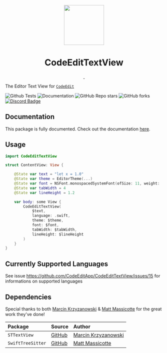 <p align="center">
  <img src="https://user-images.githubusercontent.com/806104/175655252-d77cef62-31f5-4f40-a2ad-c1406a6dd1b9.png" height="128">
  <h1 align="center">CodeEditTextView</h1>
</p>

<p align="center">
  <a aria-label="Follow CodeEdit on Twitter" href="https://twitter.com/CodeEditApp" target="_blank">
    <img alt="" src="https://img.shields.io/badge/Follow%20@CodeEditApp-black.svg?style=for-the-badge&logo=Twitter">
  </a>
  <a aria-label="Join the community on Discord" href="https://discord.gg/vChUXVf9Em" target="_blank">
    <img alt="" src="https://img.shields.io/badge/Join%20the%20community-black.svg?style=for-the-badge&logo=Discord">
  </a>
</p>

The Editor Text View for [`CodeEdit`](https://github.com/CodeEditApp/CodeEdit)

![Github Tests](https://img.shields.io/github/workflow/status/CodeEditApp/CodeEditTextView/tests/main?label=tests&style=flat-square)
![Documentation](https://img.shields.io/github/workflow/status/CodeEditApp/CodeEditTextView/build-documentation/main?label=docs&style=flat-square)
![GitHub Repo stars](https://img.shields.io/github/stars/CodeEditApp/CodeEditTextView?style=flat-square)
![GitHub forks](https://img.shields.io/github/forks/CodeEditApp/CodeEditTextView?style=flat-square)
[![Discord Badge](https://img.shields.io/discord/951544472238444645?color=5865F2&label=Discord&logo=discord&logoColor=white&style=flat-square)](https://discord.gg/vChUXVf9Em)

## Documentation

This package is fully documented. Check out the documentation [here](https://codeeditapp.github.io/CodeEditTextView/documentation/codeedittextview/).

## Usage

```swift
import CodeEditTextView

struct ContentView: View {

    @State var text = "let x = 1.0"
    @State var theme = EditorTheme(...)
    @State var font = NSFont.monospacedSystemFont(ofSize: 11, weight: .regular)
    @State var tabWidth = 4
    @State var lineHeight = 1.2

    var body: some View { 
        CodeEditTextView(
            $text,
            language: .swift,
            theme: $theme,
            font: $font,
            tabWidth: $tabWidth,
            lineHeight: $lineHeight
        )
    }
}
```

## Currently Supported Languages

See issue https://github.com/CodeEditApp/CodeEditTextView/issues/15 for informations on supported languages

## Dependencies

Special thanks to both [Marcin Krzyzanowski](https://twitter.com/krzyzanowskim) & [Matt Massicotte](https://twitter.com/mattie) for the great work they've done!

| Package | Source | Author |
| :- | :- | :- |
| `STTextView` | [GitHub](https://github.com/krzyzanowskim/STTextView) | [Marcin Krzyzanowski](https://twitter.com/krzyzanowskim) |
| `SwiftTreeSitter` | [GitHub](https://github.com/ChimeHQ/SwiftTreeSitter) | [Matt Massicotte](https://twitter.com/mattie) |
